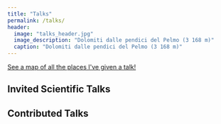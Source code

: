 ```yaml
---
title: "Talks"
permalink: /talks/
header:
  image: "talks_header.jpg"
  image_description: "Dolomiti dalle pendici del Pelmo (3 168 m)"
  caption: "Dolomiti dalle pendici del Pelmo (3 168 m)"
---
```


<a href="../talkmap/map.html">See a map of all the places I've given a talk!</a>

## Invited Scientific Talks 



## Contributed Talks

